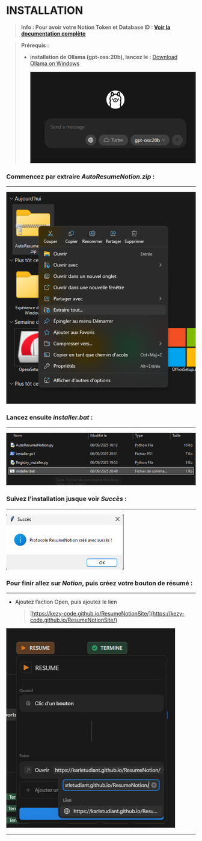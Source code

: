 # INSTALLATION
>**Info : Pour avoir votre Notion Token et Database ID : [Voir la documentation complète](Tuto/Tutoriel_Récupérer_votre_Integration_Token_et_Data_ID.md)**

> **Prérequis :** 
>
>- **installation de Ollama (gpt-oss:20b), lancez le :** [Download Ollama on Windows](https://ollama.com/download)
>    
>    ![image.png](image/image.png)
    

### **Commencez par extraire *AutoResumeNotion.zip* :** 
---
![image.png](image/image%201.png)

### **Lancez ensuite *installer.bat* :** 
---
![image.png](image/image%202.png)

### **Suivez l’installation jusque voir *Succès* :** 
---
![image.png](image/image%203.png)

### **Pour finir allez sur *Notion*, puis créez votre bouton de résumé** : 
---
- Ajoutez l’action Open, puis ajoutez le lien
    
    > [https://kezy-code.github.io/ResumeNotionSite/](https://kezy-code.github.io/ResumeNotionSite/)
    > 

![image.png](image/image%204.png)

---


